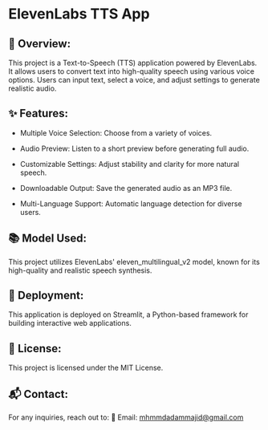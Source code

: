 # ElevenLabs TTS App

## 📌 Overview:

This project is a Text-to-Speech (TTS) application powered by ElevenLabs. It allows users to convert text into high-quality speech using various voice options. Users can input text, select a voice, and adjust settings to generate realistic audio.

## ✨ Features:

- Multiple Voice Selection: Choose from a variety of voices.

- Audio Preview: Listen to a short preview before generating full audio.

- Customizable Settings: Adjust stability and clarity for more natural speech.

- Downloadable Output: Save the generated audio as an MP3 file.

- Multi-Language Support: Automatic language detection for diverse users.

## 📚 Model Used:

This project utilizes ElevenLabs' eleven_multilingual_v2 model, known for its high-quality and realistic speech synthesis.

## 🔧 Deployment:

This application is deployed on Streamlit, a Python-based framework for building interactive web applications.

## 📝 License:

This project is licensed under the MIT License.

## 📬 Contact:

For any inquiries, reach out to:
📧 Email: mhmmdadammajid@gmail.com
